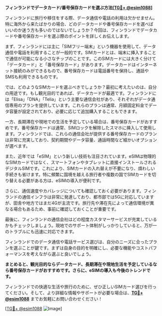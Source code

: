**フィンランドでデータカード/番号保存カードを選ぶ方法[[TG💪+ @esim1088](https://t.me/s/esim1088)]**

フィンランドに旅行や移住をする際、データ通信や電話の利用は欠かせません。特に海外から来たばかりの場合、どのデータカードや番号保存カードを選べばいいのか迷う方も多いのではないでしょうか？今回は、フィンランドでデータカードや番号保存カードを選ぶ際のポイントを詳しくお伝えします。

まず、フィンランドには主に「SIMフリー端末」という機器を使用して、データ通信や電話を利用することが一般的です。SIMカードとは、端末に挿入することで通信が可能になる小さなチップのことです。このSIMカードには大きく分けて「データカード」と「番号保存カード」があります。データカードはインターネット接続のみができるもので、番号保存カードは電話番号を保持し、通話やSMSも利用できるものです。

では、どのようなSIMカードを選ぶべきでしょうか？最初に考えたいのは、自分の用途です。もし観光目的であれば、データカードが最適です。フィンランドには「Elisa」「DNA」「Telia」という主要な通信会社があり、それぞれがデータ通信専用のプランを提供しています。これらのプランは通常、月額固定料金でデータ容量が設定されており、必要に応じて追加購入することもできます。

一方、長期滞在や現地での生活を予定している場合は、番号保存カードがおすすめです。番号保存カードは通常、SIMロックを解除したスマホに挿入して使用します。フィンランドでは、これらの通信会社が提供する番号保存カードのプランは非常に充実しており、契約期間やデータ容量、通話時間など細かいオプションが選べます。

また、近年では「eSIM」という新しい技術も注目されています。eSIMは物理的なSIMカードではなく、スマートフォンやタブレットに直接インストールされるデジタルSIMです。これにより、SIMカードの入れ替えが不要になり、煩わしい手続きも省けます。特に頻繁に国境を越える旅行者や複数の国でSIMカードを切り替える必要がある方は、eSIMの導入が便利です。

さらに、通信速度やカバレッジについても確認しておく必要があります。フィンランドの通信インフラは非常に発達しており、都市部では5Gに対応していますが、田舎や地方ではまだ4Gが主流です。旅行先や滞在先によって通信環境が異なる場合もあるため、事前に確認しておくことが重要です。

最後に、フィンランドの通信会社はどの程度カスタマーサービスが充実しているかもチェックしましょう。現地でのサポート体制がしっかりしていると、万が一のトラブルにも迅速に対応できます。

フィンランドでのデータ通信や電話サービス選びは、自分のニーズに合ったプランを選ぶことが鍵です。まずは自身の目的を明確にし、必要な機能やコストパフォーマンスを考えながら選ぶと良いでしょう。

**まとめると、観光目的ならデータカード、長期滞在や現地生活を予定しているなら番号保存カードがおすすめです。さらに、eSIMの導入も今後のトレンドです。**

フィンランドでの快適な生活や旅行のために、ぜひ正しいSIMカード選びを行ってください。そして、より詳細な情報やサポートが必要な場合は、**[TG💪+ @esim1088](https://t.me/s/esim1088)** までお気軽にお問い合わせください！

[[TG💪+ @esim1088](https://t.me/s/esim1088) ![Image](https://i.postimg.cc/Y0z9fWf4/image.png)]